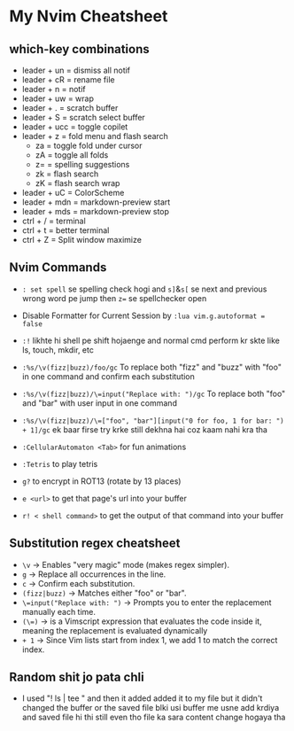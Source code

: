 # My Nvim Cheatsheet

## which-key combinations

- leader + un = dismiss all notif
- leader + cR = rename file
- leader + n = notif
- leader + uw = wrap
- leader + . = scratch buffer
- leader + S = scratch select buffer
- leader + ucc = toggle copilet
- leader + z = fold menu and flash search
  - za = toggle fold under cursor
  - zA = toggle all folds
  - z= = spelling suggestions
  - zk = flash search
  - zK = flash search wrap
- leader + uC = ColorScheme
- leader + mdn = markdown-preview start
- leader + mds = markdown-preview stop
- ctrl + / = terminal
- ctrl + t = better terminal
- ctrl + Z = Split window maximize

## Nvim Commands

- `: set spell` se spelling check hogi and `s]`&`s[` se next and previous wrong word pe jump
  then `z=` se spellchecker open

- Disable Formatter for Current Session by `:lua vim.g.autoformat = false`

- `:!` likhte hi shell pe shift hojaenge and normal cmd perform kr skte like ls, touch, mkdir, etc

- `:%s/\v(fizz|buzz)/foo/gc` To replace both "fizz" and "buzz" with "foo" in one command and confirm each substitution
- `:%s/\v(fizz|buzz)/\=input("Replace with: ")/gc` To replace both "foo" and "bar" with user input in one command
- `:%s/\v(fizz|buzz)/\=["foo", "bar"][input("0 for foo, 1 for bar: ") + 1]/gc` ek baar firse try krke still dekhna hai coz kaam nahi kra tha
- `:CellularAutomaton <Tab>` for fun animations
- `:Tetris` to play tetris
- `g?` to encrypt in ROT13 (rotate by 13 places)
- `e <url>` to get that page's url into your buffer
- `r! < shell command>` to get the output of that command into your buffer

## Substitution regex cheatsheet

- `\v` → Enables "very magic" mode (makes regex simpler).
- `g` → Replace all occurrences in the line.
- `c` → Confirm each substitution.
- `(fizz|buzz)` → Matches either "foo" or "bar".
- `\=input("Replace with: ")` → Prompts you to enter the replacement manually each time.
- `(\=)` → is a Vimscript expression that evaluates the code inside it, meaning the replacement is evaluated dynamically
- `+ 1` → Since Vim lists start from index 1, we add 1 to match the correct index.

## Random shit jo pata chli

- I used "! ls | tee <file-path>" and then it added added it to my file but it didn't changed the buffer or the saved file blki usi buffer me usne add krdiya and saved file hi thi still even tho file ka sara content change hogaya tha
